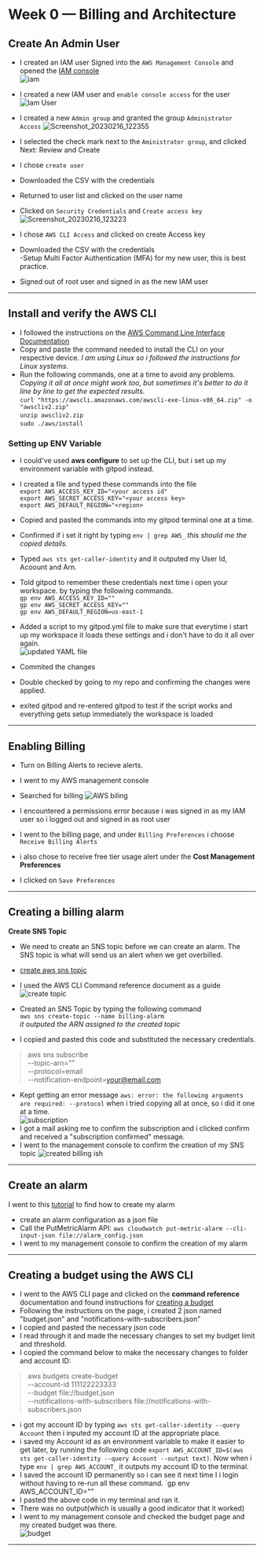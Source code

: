 # Week 0 — Billing and Architecture

## Create An Admin User
- I created an IAM user 
Signed into the `AWS Management Console` and opened the [IAM console](https://us-east-1.console.aws.amazon.com/iam/?region=us-east-1#)  
![iam](https://user-images.githubusercontent.com/105195327/219350512-d689198f-0848-4087-a487-dafa89ba89c5.png)  

- I created a new IAM user and `enable console access` for the user  
![Iam User](https://user-images.githubusercontent.com/105195327/219351897-b55f4116-afa0-4aea-82e0-d0d26c32c7e6.png)

- I created a new `Admin group` and granted the group `Administrator Access` 
 ![Screenshot_20230216_122355](https://user-images.githubusercontent.com/105195327/219352415-1527cea6-da71-431b-a94f-97ec0cb2767b.png)   
- I selected the check mark next to the `Aministrator group`, and clicked Next: Review and Create   
- I chose `create user`  
- Downloaded the CSV with the credentials  
- Returned to user list and clicked on the user name  
- Clicked on `Security Credentials` and `Create access key`   
![Screenshot_20230216_123223](https://user-images.githubusercontent.com/105195327/219354157-11a3b15d-2dba-49af-b463-7d3481172826.png)   
   
- I chose `AWS CLI Access` and clicked on create Access key  
- Downloaded the CSV with the credentials   
-Setup Multi Factor Authentication (MFA) for my new user, this is best practice.  
- Signed out of root user and signed in as the new IAM user  
---
## Install and verify the AWS CLI 
- I followed the instructions on the [AWS Command Line Interface Documentation](https://docs.aws.amazon.com/cli/latest/userguide/getting-started-install.html)  
- Copy and paste the command needed to install the CLI on your respective device. *I am using Linux so i followed the instructions for Linux systems.* 
- Run the following commands, one at a time to avoid any problems. *Copying it all at once might work too, but sometimes it's better to do it line by line to get the expected results.*  
`curl "https://awscli.amazonaws.com/awscli-exe-linux-x86_64.zip" -o "awscliv2.zip"`  
`unzip awscliv2.zip`   
`sudo ./aws/install`   

### Setting up ENV Variable 
- I could've used **aws configure** to set up the CLI, but i set up my environment variable with gitpod instead. 
- I created a file and typed these commands into the file  
`export AWS_ACCESS_KEY_ID="<your access id"`   
`export AWS_SECRET_ACCESS_KEY="<your access key>`   
`export AWS_DEFAULT_REGION="<region>`   

- Copied and pasted the commands into my gitpod terminal one at a time.   
- Confirmed if i set it right by typing `env | grep AWS_` *this should me the copied details.*   
- Typed `aws sts get-caller-identity` and it outputed my User Id, Acoount and Arn.   
- Told gitpod to remember these credentials next time i open your workspace. by typing the following commands.  
`gp env AWS_ACCESS_KEY_ID=""`   
`gp env AWS_SECRET_ACCESS_KEY=""`   
`gp env AWS_DEFAULT_REGION=us-east-1`   

- Added a script to my gitpod.yml file to make sure that everytime i start up my workspace it loads these settings and i don't have to do it all over again.  
![updated YAML file](https://user-images.githubusercontent.com/105195327/219480714-6b68e57d-8188-4f2b-81ea-2dc43890f833.png)   
- Commited the changes 
- Double checked by going to my repo and confirming the changes were applied.  
- exited gitpod and re-entered gitpod to test if the script works and everything gets setup immediately the workspace is loaded   
---
## Enabling Billing 
- Turn on Billing Alerts to recieve alerts. 
- I went to my AWS management console  
- Searched for billing 
![AWS biling](https://user-images.githubusercontent.com/105195327/219485504-7351eba7-e179-4649-ac64-53d61f8db964.png)


- I encountered a permissions error because i was signed in as my IAM user so i logged out and signed in as root user  
- I went to the billing page, and under `Billing Preferences` i choose `Receive Billing Alerts`  
- i also chose to receive free tier usage alert under the **Cost Management Preferences**  
- I clicked on `Save Preferences`   
---
## Creating a billing alarm
**Create SNS Topic**  

- We need to create an SNS topic before we can create an alarm. The SNS topic is what will send us an alert when we get overbilled.  

- [create aws sns topic](https://docs.aws.amazon.com/cli/latest/reference/sns/create-topic.html)   

- I used the AWS CLI Command reference document as a guide 
![create topic](https://user-images.githubusercontent.com/105195327/219489445-6fded97a-3fb0-4fc4-b6e4-b1cff409927e.png)   

- Created an SNS Topic by typing the following command  
`aws sns create-topic --name billing-alarm`  
*it outputed the ARN assigned to the created topic*  
- I copied and pasted this code and substituted the necessary credentials.  
> aws sns subscribe \
      --topic-arn="<TopicARN>" \
      --protocol=email \
      --notification-endpoint=<your@email.com>  
      
- Kept getting an error message `aws: error: the following arguments are required: --protocol`  when i tried copying all at once, so i did it one at a time.  
![subscription](https://user-images.githubusercontent.com/105195327/219496133-2b91477d-1418-4e9e-b016-18901d0eb249.png)  
- I got a mail asking me to confirm the subscription and i clicked confirm and received a "subscription confirmed" message.  
- I went to the management console to confirm the creation of my SNS topic 
![created billing ish](https://user-images.githubusercontent.com/105195327/219497007-0ab0b37c-e5c2-4e31-b7d7-5a01044b9027.png)   
---
## Create an alarm
I went to this [tutorial](https://aws.amazon.com/premiumsupport/knowledge-center/cloudwatch-estimatedcharges-alarm/) to find how to create my alarm  
- create an alarm configuration as a json file 
- Call the PutMetricAlarm API:  `aws cloudwatch put-metric-alarm --cli-input-json file://alarm_config.json`  
- I went to my management console to confirm the creation of my alarm  
---
## Creating a budget using the AWS CLI
- I went to the AWS CLI page and clicked on the **command reference** documentation and found instructions for [creating a budget](https://docs.aws.amazon.com/cli/latest/reference/budgets/create-budget.html)  
 - Following the instructions on the page, i created 2 json named "budget.json" and "notifications-with-subscribers.json" 
 - I copied and pasted the necessary json code
 - I read through it and made the necessary changes to set my budget limit and threshold.  
 - I copied the command below to make the necessary changes to folder and account ID: 
 > aws budgets create-budget \
       --account-id 111122223333 \
       --budget file://budget.json \
       --notifications-with-subscribers file://notifications-with-subscribers.json   

- i got my account ID by typing `aws sts get-caller-identity --query Account`  then i inputed my account ID at the appropriate place.  
- i saved my Account id as an environment variable to make it easier to get later, by running the following code `export AWS_ACCOUNT_ID=$(aws sts get-caller-identity --query Account --output text)`. Now when i type `env | grep AWS_ACCOUNT_` it outputs my account ID to the terminal. 
- I saved the account ID permanently so i can see it next time I i login without having to re-run all these command. `gp env AWS_ACCOUNT_ID="<Account ID>"
- I pasted the above code in my terminal and ran it.  
- There was no output(which is usually a good indicator that it worked) 
- I went to my management console and checked the budget page and my created budget was there.  
![budget](vscode-local:/c%3A/Users/Jay/Pictures/budget%20completion.png)   
---
